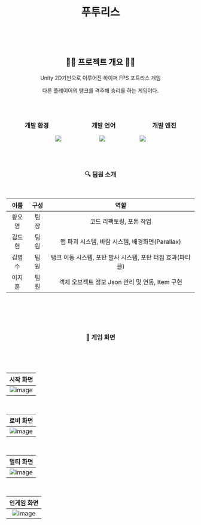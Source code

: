 <div align = 'center'>
  
# 푸투리스

</br>
</br>
</br>

</div>

<div align = 'center'>


## 🧏‍♀️ 프로젝트 개요 💁‍♂️

Unity 2D기반으로 이루어진 하이퍼 FPS 포트리스 게임

다른 플레이어의 탱크를 격추해 승리를 하는 게임이다.

</br>
</br>

### 개발 환경　　　　　　　개발 언어　　　　　　개발 엔진
   
<img src="https://img.shields.io/badge/Vscode-0076b8.svg?style=for-the-badge&logo=visualstudio&logoColor=efebe0"/>　　 　　　　　<img src="https://img.shields.io/badge/C sharp-4c2889.svg?style=for-the-badge&logo=Csharp&logoColor=efebe0"/>　　　　 　　 <img src="https://img.shields.io/badge/Unity-FFFFFF.svg?style=for-the-badge&logo=Unity&logoColor=000000"/>

</div>

</br>
</br>

<div align = 'center'>
  
### 🔍 팀원 소개 　　

</br>

|이름|구성|역할|
|:------:|:------:|:------:|
|황오영|팀 장| 코드 리팩토링, 포톤 작업 |
|김도현|팀 원| 맵 파괴 시스템, 바람 시스템, 배경화면(Parallax) |
|김명수|팀 원| 탱크 이동 시스템, 포탄 발사 시스템, 포탄 터짐 효과(파티클) |
|이지훈|팀 원| 객체 오브젝트 정보 Json 관리 및 연동, Item 구현 |

</div>






</br>
</br>
</br>
</br>

<div align = 'center'>
  
### 📸 게임 화면

</div>
</br>
</br>
</br>

<div align = 'center'>


|시작 화면|
|:------:|
|![image](https://github.com/oyounghawng/2D_Artillerygame/assets/79829083/5b3c013b-f341-4fcf-9f8a-ee317ce61fff)|

</br>

|로비 화면| 
|:------:|
|![image](https://github.com/oyounghawng/2D_Artillerygame/assets/79829083/32a71386-0d20-447b-9c8f-6024d6b60bfb)|

</br>

|멀티 화면|
|:------:|
|![image](https://github.com/oyounghawng/2D_Artillerygame/assets/79829083/76e1bdac-5127-47bc-86cc-3b7994aec888)|

</br>

|인게임 화면|
|:------:|
|![image](https://github.com/oyounghawng/2D_Artillerygame/assets/79829083/086e1c66-a8de-48f4-9fd4-41502ec338a0)|

</div>
